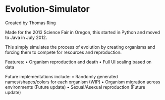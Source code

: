 Evolution-Simulator
===================

Created by Thomas Ring

Made for the 2013 Science Fair in Oregon, this started in Python and moved to Java in July 2012.

This simply simulates the process of evolution by creating organisms and forcing them to compete
for resources and reproduction.

Features:
• Organism reproduction and death
• Full UI scaling based on data

Future implementations include:
• Randomly generated names/shapes/colors for each organism (WIP)
• Organism migration across environments (Future update)
• Sexual/Asexual reproduction (Future update)